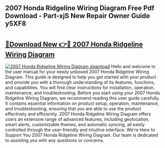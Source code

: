 ## 2007 Honda Ridgeline Wiring Diagram Free Pdf Download - Part-xjS New Repair Owner Guide y5XF8

# <h2><a href="http://dfrfc8i.blite.top/?on=2007+Honda+Ridgeline+Wiring+Diagram">🔗Download New 👉🔴 2007 Honda Ridgeline Wiring Diagram</a></h2>

[![2007 Honda Ridgeline Wiring Diagram download](https://i.imgur.com/lujVjoI.png)](http://dfrfc8i.blite.top/?on=2007+Honda+Ridgeline+Wiring+Diagram)
Hello and welcome to the user manual for your newly unboxed 2007 Honda Ridgeline Wiring Diagram. This guide is designed to help you get started with your product and provide you with a thorough understanding of its features, functions, and capabilities. You will find clear instructions for installation, operation, maintenance, and troubleshooting. Before you start using your 2007 Honda Ridgeline Wiring Diagram, we recommend reading this user guide carefully. It contains essential information on product setup, operation, maintenance, and troubleshooting, ensuring that you are able to use the product effectively and efficiently. 2007 Honda Ridgeline Wiring Diagram offers users an extensive range of advanced features, including geolocation, smart alerts, customizable themes, and automatic syncing, all easily controlled through the user-friendly and intuitive interface. We're Here to Support You 2007 Honda Ridgeline Wiring Diagram. Our team is dedicated to assisting you with any questions or concerns.
